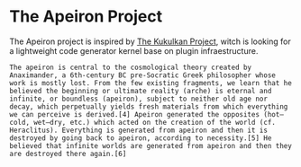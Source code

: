 # The Apeiron Project

The Apeiron project is inspired by [The Kukulkan Project](https://github.com/kukulkan-project), witch is looking for a lightweight code generator kernel base on plugin infraestructure.

    The apeiron is central to the cosmological theory created by Anaximander, a 6th-century BC pre-Socratic Greek philosopher whose work is mostly lost. From the few existing fragments, we learn that he believed the beginning or ultimate reality (arche) is eternal and infinite, or boundless (apeiron), subject to neither old age nor decay, which perpetually yields fresh materials from which everything we can perceive is derived.[4] Apeiron generated the opposites (hot–cold, wet–dry, etc.) which acted on the creation of the world (cf. Heraclitus). Everything is generated from apeiron and then it is destroyed by going back to apeiron, according to necessity.[5] He believed that infinite worlds are generated from apeiron and then they are destroyed there again.[6]

